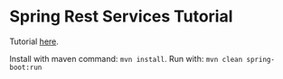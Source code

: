 # Spring Rest Services Tutorial

Tutorial [here](https://spring.io/guides/tutorials/bookmarks/).

Install with maven command: `mvn install`. 
Run with: `mvn clean spring-boot:run`